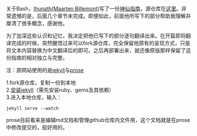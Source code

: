 关于Bash，[Ihunath(Maarten Billemont)](https://lhunath.com/)写了一份[神仙指南](https://guide.bash.academy/)，源仓库在[这里](https://github.com/snownstone/guide.bash.academy)。非常遗憾的是，后面几个章节未完成。即便如此，前面他所写下的部分帮助我理解并厘清了很多概念，感谢他。

为了加深这些认识和记忆，我决定把他已写下的部分逐句翻译出来。在开篇即将翻译完成的时候，突然醒悟过来可以fork源仓库，完全保留他原有的呈现方式，只是将文本内容替换为中文翻译后的即可。之后再部署出来，就还像原版那样保留了这份指南的相对独立与完整。

注：原网站使用的是[jekyll](https://jekyllrb.com/docs/installation/)与[prose](https://github.com/prose/prose)

1.fork源仓库，复制一份到本地  
2.[安装jekyll](https://jekyllrb.com/docs/installation/)（需先安装ruby、gems及其依赖）  
3.进入本地仓库，输入：  

```
jekyll serve --watch
```

prose目前看来是编辑md文档和管理github仓库内文件用，这个文档就是在prose中修改提交的，挺好用的。
